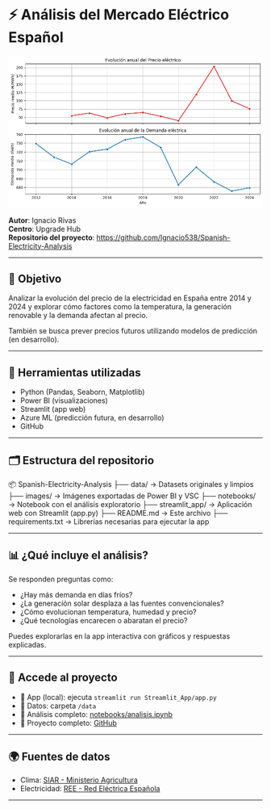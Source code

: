 # ⚡ Análisis del Mercado Eléctrico Español

![Banner](images/Pregunta6.png)

**Autor**: Ignacio Rivas  
**Centro**: Upgrade Hub  
**Repositorio del proyecto**: https://github.com/Ignacio538/Spanish-Electricity-Analysis

---

## 🎯 Objetivo

Analizar la evolución del precio de la electricidad en España entre 2014 y 2024 y explorar cómo factores como la temperatura, la generación renovable y la demanda afectan al precio.  

También se busca prever precios futuros utilizando modelos de predicción (en desarrollo).

---

## 🧰 Herramientas utilizadas

- Python (Pandas, Seaborn, Matplotlib)
- Power BI (visualizaciones)
- Streamlit (app web)
- Azure ML (predicción futura, en desarrollo)
- GitHub

---

## 🗂️ Estructura del repositorio

📦 Spanish-Electricity-Analysis
├── data/ → Datasets originales y limpios
├── images/ → Imágenes exportadas de Power BI y VSC
├── notebooks/ → Notebook con el análisis exploratorio
├── streamlit_app/ → Aplicación web con Streamlit (app.py)
├── README.md → Este archivo
├── requirements.txt → Librerías necesarias para ejecutar la app

---

## 📊 ¿Qué incluye el análisis?

Se responden preguntas como:

- ¿Hay más demanda en días fríos?
- ¿La generacíón solar desplaza a las fuentes convencionales?
- ¿Cómo evolucionan temperatura, humedad y precio?
- ¿Qué tecnologías encarecen o abaratan el precio?

Puedes explorarlas en la app interactiva con gráficos y respuestas explicadas.

---

## 🔗 Accede al proyecto

- 📎 App (local): ejecuta `streamlit run Streamlit_App/app.py`
- 📂 Datos: carpeta `/data`
- 📒 Análisis completo: [notebooks/analisis.ipynb](notebooks/analisis.ipynb)
- 🔗 Proyecto completo: [GitHub](https://github.com/Ignacio538/Spanish-Electricity-Analysis)

---

## 🌍 Fuentes de datos

- Clima: [SIAR - Ministerio Agricultura](https://servicio.mapa.gob.es/websiar/SeleccionParametrosMap.aspx?dst=1)
- Electricidad: [REE - Red Eléctrica Española](https://www.ree.es/es)

---
